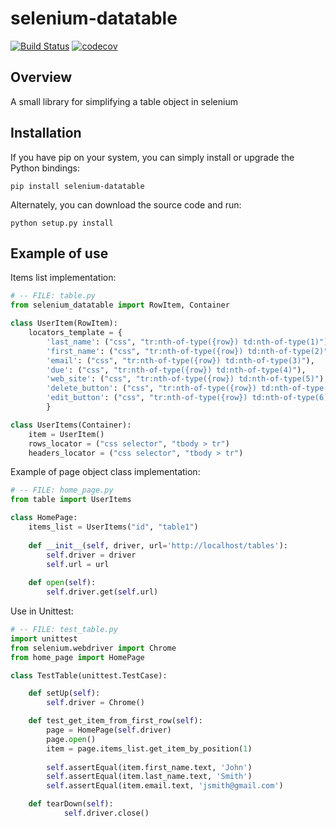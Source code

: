 # selenium-datatable

[![Build Status](https://travis-ci.org/fundakol/selenium_datatable.svg?branch=master)](https://travis-ci.org/fundakol/selenium_datatable)
[![codecov](https://codecov.io/gh/fundakol/selenium_datatable/branch/master/graph/badge.svg)](https://codecov.io/gh/fundakol/selenium_datatable)

## Overview

A small library for simplifying a table object in selenium

## Installation
If you have pip on your system, you can simply install or upgrade the Python bindings:
```
pip install selenium-datatable
```
Alternately, you can download the source code and run:
```
python setup.py install
```

## Example of use

Items list implementation:
```python
# -- FILE: table.py
from selenium_datatable import RowItem, Container

class UserItem(RowItem):
    locators_template = {
        'last_name': ("css", "tr:nth-of-type({row}) td:nth-of-type(1)"),
        'first_name': ("css", "tr:nth-of-type({row}) td:nth-of-type(2)"),
        'email': ("css", "tr:nth-of-type({row}) td:nth-of-type(3)"),
        'due': ("css", "tr:nth-of-type({row}) td:nth-of-type(4)"),
        'web_site': ("css", "tr:nth-of-type({row}) td:nth-of-type(5)"),
        'delete_button': ("css", "tr:nth-of-type({row}) td:nth-of-type(6) a[href='#delete']"),
        'edit_button': ("css", "tr:nth-of-type({row}) td:nth-of-type(6) a[href='#edit']"),
        }

class UserItems(Container):
    item = UserItem()
    rows_locator = ("css selector", "tbody > tr")
    headers_locator = ("css selector", "tbody > tr")    
```

Example of page object class implementation:
```python
# -- FILE: home_page.py
from table import UserItems

class HomePage:    
    items_list = UserItems("id", "table1")
   
    def __init__(self, driver, url='http://localhost/tables'):
        self.driver = driver
        self.url = url           
        
    def open(self):
        self.driver.get(self.url)
```

Use in Unittest:
```python
# -- FILE: test_table.py
import unittest
from selenium.webdriver import Chrome
from home_page import HomePage

class TestTable(unittest.TestCase):

    def setUp(self):
        self.driver = Chrome()

    def test_get_item_from_first_row(self):
        page = HomePage(self.driver)
        page.open()
        item = page.items_list.get_item_by_position(1)
        
        self.assertEqual(item.first_name.text, 'John')
        self.assertEqual(item.last_name.text, 'Smith')
        self.assertEqual(item.email.text, 'jsmith@gmail.com')

    def tearDown(self):
            self.driver.close()
```
